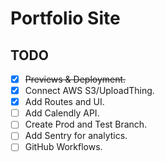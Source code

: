 # Portfolio Site

## TODO

- [x] ~~Previews & Deployment.~~
- [x] Connect AWS S3/UploadThing.
- [x] Add Routes and UI.
- [ ] Add Calendly API.
- [ ] Create Prod and Test Branch.
- [ ] Add Sentry for analytics.
- [ ] GitHub Workflows.
